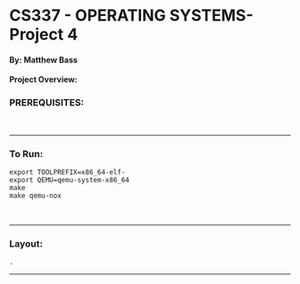 # CS337 - OPERATING SYSTEMS- Project 4 
#### By: Matthew Bass


**Project Overview:**
    



### PREREQUISITES:

<br>

---


### To Run:

    export TOOLPREFIX=x86_64-elf-
    export QEMU=qemu-system-x86_64
    make
    make qemu-nox

<br>

---

### Layout:
	.
    

---

<br>
